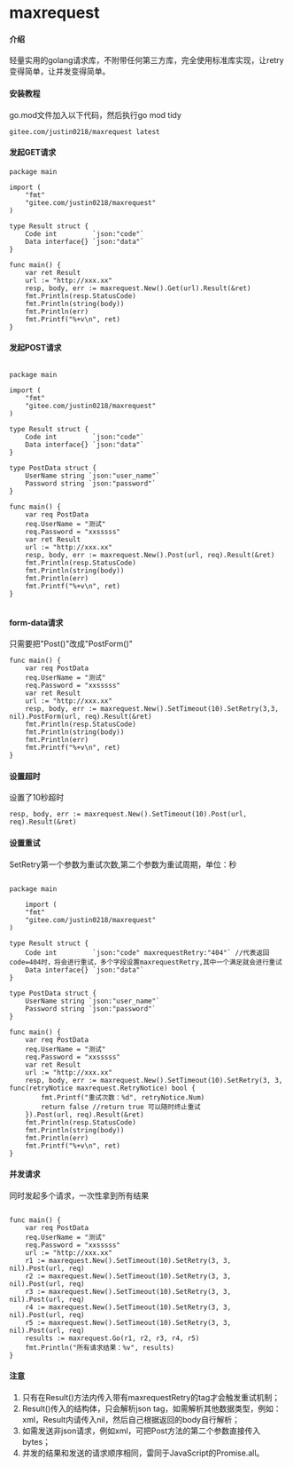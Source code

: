 # maxrequest

#### 介绍
轻量实用的golang请求库，不附带任何第三方库，完全使用标准库实现，让retry变得简单，让并发变得简单。

#### 安装教程

go.mod文件加入以下代码，然后执行go mod tidy
```
gitee.com/justin0218/maxrequest latest
```


#### 发起GET请求
```azure
package main

import (
	"fmt"
	"gitee.com/justin0218/maxrequest"
)

type Result struct {
	Code int         `json:"code"`
	Data interface{} `json:"data"`
}

func main() {
	var ret Result
	url := "http://xxx.xx"
	resp, body, err := maxrequest.New().Get(url).Result(&ret)
	fmt.Println(resp.StatusCode)
	fmt.Println(string(body))
	fmt.Println(err)
	fmt.Printf("%+v\n", ret)
}
```

#### 发起POST请求
```azure

package main

import (
	"fmt"
	"gitee.com/justin0218/maxrequest"
)

type Result struct {
	Code int         `json:"code"`
	Data interface{} `json:"data"`
}

type PostData struct {
	UserName string `json:"user_name"`
	Password string `json:"password"`
}

func main() {
	var req PostData
	req.UserName = "测试"
	req.Password = "xxsssss"
	var ret Result
	url := "http://xxx.xx"
	resp, body, err := maxrequest.New().Post(url, req).Result(&ret)
	fmt.Println(resp.StatusCode)
	fmt.Println(string(body))
	fmt.Println(err)
	fmt.Printf("%+v\n", ret)
}


```

#### form-data请求

只需要把"Post()"改成"PostForm()"

```azure
func main() {
	var req PostData
	req.UserName = "测试"
	req.Password = "xxsssss"
	var ret Result
	url := "http://xxx.xx"
	resp, body, err := maxrequest.New().SetTimeout(10).SetRetry(3,3, nil).PostForm(url, req).Result(&ret)
	fmt.Println(resp.StatusCode)
	fmt.Println(string(body))
	fmt.Println(err)
	fmt.Printf("%+v\n", ret)
}
```

#### 设置超时

设置了10秒超时
```azure
resp, body, err := maxrequest.New().SetTimeout(10).Post(url, req).Result(&ret)
```
#### 设置重试
SetRetry第一个参数为重试次数,第二个参数为重试周期，单位：秒
```azure

package main

    import (
	"fmt"
	"gitee.com/justin0218/maxrequest"
)

type Result struct {
	Code int         `json:"code" maxrequestRetry:"404"` //代表返回code=404时，将会进行重试，多个字段设置maxrequestRetry,其中一个满足就会进行重试
	Data interface{} `json:"data"`
}

type PostData struct {
	UserName string `json:"user_name"`
	Password string `json:"password"`
}

func main() {
	var req PostData
	req.UserName = "测试"
	req.Password = "xxsssss"
	var ret Result
	url := "http://xxx.xx"
	resp, body, err := maxrequest.New().SetTimeout(10).SetRetry(3, 3, func(retryNotice maxrequest.RetryNotice) bool {
		fmt.Printf("重试次数：%d", retryNotice.Num)
		return false //return true 可以随时终止重试
	}).Post(url, req).Result(&ret)
	fmt.Println(resp.StatusCode)
	fmt.Println(string(body))
	fmt.Println(err)
	fmt.Printf("%+v\n", ret)
}

```

#### 并发请求
同时发起多个请求，一次性拿到所有结果
```azure

func main() {
	var req PostData
	req.UserName = "测试"
	req.Password = "xxsssss"
	url := "http://xxx.xx"
	r1 := maxrequest.New().SetTimeout(10).SetRetry(3, 3, nil).Post(url, req)
	r2 := maxrequest.New().SetTimeout(10).SetRetry(3, 3, nil).Post(url, req)
	r3 := maxrequest.New().SetTimeout(10).SetRetry(3, 3, nil).Post(url, req)
	r4 := maxrequest.New().SetTimeout(10).SetRetry(3, 3, nil).Post(url, req)
	r5 := maxrequest.New().SetTimeout(10).SetRetry(3, 3, nil).Post(url, req)
	results := maxrequest.Go(r1, r2, r3, r4, r5)
	fmt.Println("所有请求结果：%v", results)
}

```
#### 注意
1. 只有在Result()方法内传入带有maxrequestRetry的tag才会触发重试机制；
2. Result()传入的结构体，只会解析json tag，如需解析其他数据类型，例如：xml，Result内请传入nil，然后自己根据返回的body自行解析；
3. 如需发送非json请求，例如xml，可把Post方法的第二个参数直接传入bytes；
4. 并发的结果和发送的请求顺序相同，雷同于JavaScript的Promise.all。

